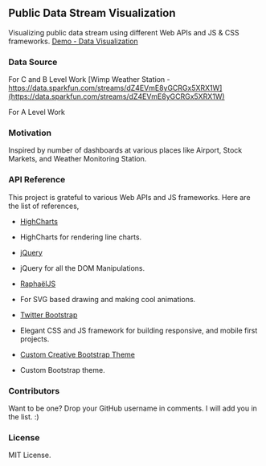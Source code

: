 ## Public Data Stream Visualization
Visualizing public data stream using different Web APIs and JS & CSS frameworks.
[Demo - Data Visualization](http://people.rit.edu/sm2550/PublicDataViz/)

### Data Source

For C and B Level Work
[Wimp Weather Station - https://data.sparkfun.com/streams/dZ4EVmE8yGCRGx5XRX1W](https://data.sparkfun.com/streams/dZ4EVmE8yGCRGx5XRX1W)

For A Level Work

### Motivation

Inspired by number of dashboards at various places like Airport, Stock Markets, and Weather Monitoring Station.

### API Reference

This project is grateful to various Web APIs and JS frameworks. Here are the list of references,

* [HighCharts](http://www.highcharts.com/demo/line-basic/dark-green)
 - HighCharts for rendering line charts.

* [jQuery](https://jquery.com/)
 - jQuery for all the DOM Manipulations.

* [RaphaëlJS](http://raphaeljs.com/)
 - For SVG based drawing and making cool animations.

* [Twitter Bootstrap](http://getbootstrap.com/)
 - Elegant CSS and JS framework for building responsive, and mobile first projects.

* [Custom Creative Bootstrap Theme](http://startbootstrap.com/template-overviews/creative/)
 - Custom Bootstrap theme.

### Contributors

Want to be one? Drop your GitHub username in comments. I will add you in the list. :)

### License

MIT License.
